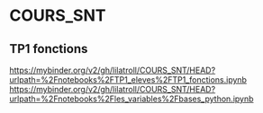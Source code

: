 # COURS_SNT
## TP1 fonctions
https://mybinder.org/v2/gh/lilatroll/COURS_SNT/HEAD?urlpath=%2Fnotebooks%2FTP1_eleves%2FTP1_fonctions.ipynb
https://mybinder.org/v2/gh/lilatroll/COURS_SNT/HEAD?urlpath=%2Fnotebooks%2Fles_variables%2Fbases_python.ipynb
